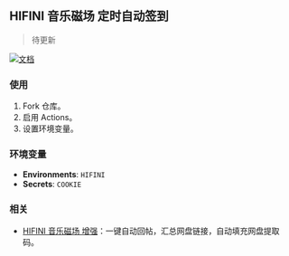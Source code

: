## HIFINI 音乐磁场 定时自动签到

> 待更新

[![文档](https://img.shields.io/badge/文档-blue)](https://ewigl.github.io/notes/posts/202410/github-actions/)

### 使用

1. Fork 仓库。
2. 启用 Actions。
3. 设置环境变量。

### 环境变量

- **Environments**: `HIFINI`
- **Secrets**: `COOKIE`

### 相关

- [HIFINI 音乐磁场 增强](https://github.com/ewigl/hus)：一键自动回帖，汇总网盘链接，自动填充网盘提取码。
